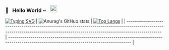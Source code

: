 ### 🤝&nbsp;&nbsp; Hello World ~ &nbsp;&nbsp;<img src="https://media.giphy.com/media/hvRJCLFzcasrR4ia7z/giphy.gif" width="22px">
[![Typing SVG](https://readme-typing-svg.herokuapp.com?font=Fira+Code&size=24&duration=4000&pause=600&color=22A41F&width=435&lines=Hello+Everyone)](https://git.io/typing-svg)
| ![Anurag's GitHub stats](https://github-readme-stats.vercel.app/api?username=lczCoder&show_icons=true) | [![Top Langs](https://github-readme-stats.vercel.app/api/top-langs/?username=lczCoder&layout=compact)](https://github.com/anuraghazra/github-readme-stats) |
| ----------------------------------------------------------------------------------------------------------------------------------------------------------------------------- | ------------------------------------------------------------------------------------------------------------------------------------------ |
